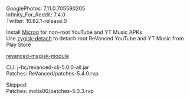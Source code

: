 GooglePhotos: 7.11.0.705590205  
Infinity_For_Reddit: 7.4.0  
Twitter: 10.62.1-release.0  

Install [Microg](https://github.com/ReVanced/GmsCore/releases) for non-root YouTube and YT Music APKs  
Use [zygisk-detach](https://github.com/j-hc/zygisk-detach) to detach root ReVanced YouTube and YT Music from Play Store  

[revanced-magisk-module](https://github.com/j-hc/revanced-magisk-module)
  
CLI: j-hc/revanced-cli-5.0.0-all.jar  
Patches: ReVanced/patches-5.4.0.rvp    

Skipped:  
Patches: inotia00/patches-5.0.3.rvp      
